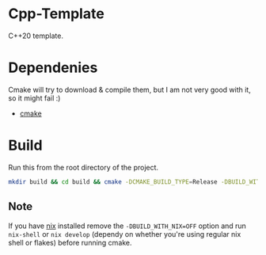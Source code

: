 # Cpp-Template
C++20 template.
# Dependenies
Cmake will try to download & compile them, but I am not very good with it, so it might fail :)
- [cmake](https://cmake.org)
# Build
Run this from the root directory of the project.
```bash
mkdir build && cd build && cmake -DCMAKE_BUILD_TYPE=Release -DBUILD_WITH_NIX=OFF .. && cmake --build .
```
## Note
If you have [nix](https://github.com/NixOS/nix) installed remove the `-DBUILD_WITH_NIX=OFF` option
and run `nix-shell` or `nix develop` (dependy on whether you're using regular nix shell or flakes) before running cmake.
